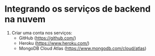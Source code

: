 # Integrando os serviços de backend na nuvem

1. Criar uma conta nos serviços:
   - GitHub (https://github.com/)
   - Heroku (https://www.heroku.com/)
   - MongoDB Cloud Atlas (https://www.mongodb.com/cloud/atlas)

